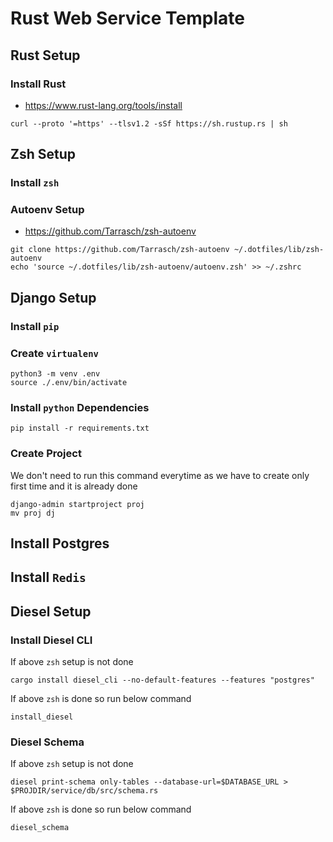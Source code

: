 # Rust Web Service Template


## Rust Setup

### Install Rust

- https://www.rust-lang.org/tools/install

```shell
curl --proto '=https' --tlsv1.2 -sSf https://sh.rustup.rs | sh
```


## Zsh Setup

### Install `zsh`

### Autoenv Setup

- https://github.com/Tarrasch/zsh-autoenv

```shell
git clone https://github.com/Tarrasch/zsh-autoenv ~/.dotfiles/lib/zsh-autoenv
echo 'source ~/.dotfiles/lib/zsh-autoenv/autoenv.zsh' >> ~/.zshrc
```


## Django Setup

### Install `pip`

### Create `virtualenv`

```shell
python3 -m venv .env
source ./.env/bin/activate
```

### Install `python` Dependencies

```shell
pip install -r requirements.txt
```

### Create Project

We don't need to run this command everytime as we have to create only first time
and it is already done

```shell
django-admin startproject proj
mv proj dj
```


## Install Postgres


## Install `Redis`


## Diesel Setup

### Install Diesel CLI

If above `zsh` setup is not done

```shell
cargo install diesel_cli --no-default-features --features "postgres"
```

If above `zsh` is done so run below command

```shell
install_diesel
```

### Diesel Schema

If above `zsh` setup is not done
```shell
diesel print-schema only-tables --database-url=$DATABASE_URL > $PROJDIR/service/db/src/schema.rs
```

If above `zsh` is done so run below command

```shell
diesel_schema
```
